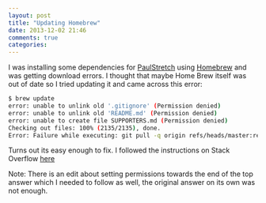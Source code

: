 ```yaml
---
layout: post
title: "Updating Homebrew"
date: 2013-12-02 21:46
comments: true
categories: 
---
```

I was installing some dependencies for [PaulStretch](https://github.com/paulnasca/paulstretch_cpp) using 
[Homebrew](http://brew.sh) and was getting download errors. 
I thought that maybe Home Brew itself was out of date so I tried updating it and came across this error:

```bash
$ brew update
error: unable to unlink old '.gitignore' (Permission denied)
error: unable to unlink old 'README.md' (Permission denied)
error: unable to create file SUPPORTERS.md (Permission denied)
Checking out files: 100% (2135/2135), done.
Error: Failure while executing: git pull -q origin refs/heads/master:refs/remotes/origin/master
```

Turns out its easy enough to fix. I followed the instructions on Stack Overflow 
[here](http://stackoverflow.com/questions/14113427/brew-update-failed)

Note: There is an edit about setting permissions towards the end of the top answer which I needed to follow as well, the original answer on its own was not enough. 
